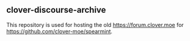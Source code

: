 clover-discourse-archive
------------------------

This repository is used for hosting the old https://forum.clover.moe for https://github.com/clover-moe/spearmint.
